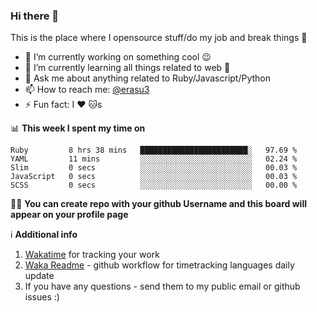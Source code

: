### Hi there 👋
This is the place where I opensource stuff/do my job and break things :rofl:

- 🔭 I’m currently working on something cool :wink:
- 🌱 I’m currently learning all things related to web 🤪
- 💬 Ask me about anything related to Ruby/Javascript/Python
- 📫 How to reach me: [@erasu3](https://t.me/erasu3)
- ⚡ Fun fact: I :heart: :cat:s

📊 **This week I spent my time on**
<!--START_SECTION:waka-->
```text
Ruby         8 hrs 38 mins   ████████████████████████░   97.69 % 
YAML         11 mins         ░░░░░░░░░░░░░░░░░░░░░░░░░   02.24 % 
Slim         0 secs          ░░░░░░░░░░░░░░░░░░░░░░░░░   00.03 % 
JavaScript   0 secs          ░░░░░░░░░░░░░░░░░░░░░░░░░   00.03 % 
SCSS         0 secs          ░░░░░░░░░░░░░░░░░░░░░░░░░   00.00 %
```
<!--END_SECTION:waka-->

👨‍🏫 **You can create repo with your github Username and this board will appear on your profile page**


ℹ️ **Additional info**
1. [Wakatime](https://wakatime.com/integrations) for tracking your work
2. [Waka Readme](https://github.com/athul/waka-readme) - github workflow for timetracking languages daily update
3. If you have any questions - send them to my public email or github issues :)
